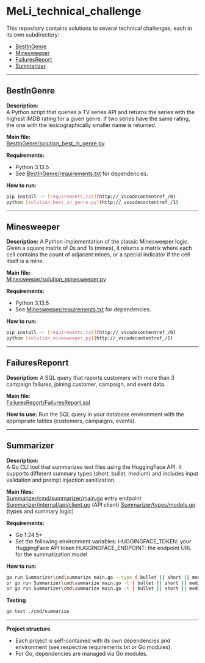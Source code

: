 # MeLi_technical_challenge

This repository contains solutions to several technical challenges, each in its own subdirectory:

- [BestInGenre](BestInGenre/solution_best_in_genre.py)
- [Minesweeper](Minesweeper/solution_minesweeper.py)
- [FailuresReport](FailuresReport/FailuresReport.sql)
- [Summarizer](Summarizer/)

---

## BestInGenre

**Description:**  
A Python script that queries a TV series API and returns the series with the highest IMDB rating for a given genre. If two series have the same rating, the one with the lexicographically smaller name is returned.

**Main file:**  
[BestInGenre/solution_best_in_genre.py](BestInGenre/solution_best_in_genre.py)

**Requirements:**  
- Python 3.13.5
- See [BestInGenre/requirements.txt](BestInGenre/requirements.txt) for dependencies.

**How to run:**
```sh
pip install -r [requirements.txt](http://_vscodecontentref_/0)
python [solution_best_in_genre.py](http://_vscodecontentref_/1)

```
---

## Minesweeper

**Description:**
A Python implementation of the classic Minesweeper logic. Given a square matrix of 0s and 1s (mines), it returns a matrix where each cell contains the count of adjacent mines, or a special indicator if the cell itself is a mine.

**Main file:**  
[Minesweeper/solution_minesweeper.py](Minesweeper/solution_minesweeper.py)

**Requirements:**  
- Python 3.13.5
- See [Minesweeper/requirements.txt](BestInGenre/requirements.txt) for dependencies.

**How to run:**
```sh
pip install -r [requirements.txt](http://_vscodecontentref_/0)
python [solution_minesweeper.py](http://_vscodecontentref_/1)

```
---

## FailuresReponrt

**Description:**
A SQL query that reports customers with more than 3 campaign failures, joining customer, campaign, and event data.

**Main file:**  
[FailuresReport/FailuresReport.sql](FailuresReport/FailuresReport.py)

**How to use:**
Run the SQL query in your database environment with the appropriate tables (customers, campaigns, events).

---

## Summarizer

**Description:**  
A Go CLI tool that summarizes text files using the HuggingFace API. It supports different summary types (short, bullet, medium) and includes input validation and prompt injection sanitization.

**Main files:**  
[Summarizer/cmd/summarizer/main.go](Summarizer/cmd/summarize/main.go) entry endpoint
[Summarizer/internal/api/client.go](Summarizer/internal/api/client.go) (API client)
[Summarizer/types/models.go](Summarizer/types/models.go) (types and summary logic)

**Requirements:**  
- Go 1.24.5+
- Set the following environment variables:
    HUGGINGFACE_TOKEN: your HuggingFace API token
    HUGGINGFACE_ENDPOINT: the endpoint URL for the summatization model

**How to run:**
```sh
go run Summarizer\cmd\summarize main.go --type ( bullet || short || medium) --input test.txt
or go run Summarizer\cmd\summarize main.go -t ( bullet || short || medium) --input test.txt
or go run Summarizer\cmd\summarize main.go -t ( bullet || short || medium) test.txt

```

**Testing**
```sh
go test ./cmd/summarize
```
---

**Project structure** 
- Each project is self-contained with its own dependencies and environment (see respective requirements.txt or Go modules).
- For Go, dependencies are managed via Go modules.
